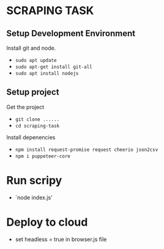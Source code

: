 # SCRAPING TASK

## Setup Development Environment
Install git and node.

- `sudo apt update`
- `sudo apt-get install git-all`
- `sudo apt install nodejs`

## Setup project
Get the project

- `git clone ......`
- `cd scraping-task`

Install depenencies 

- `npm install request-promise request cheerio json2csv`
- `npm i puppeteer-core`


# Run scripy
- `node index.js'


# Deploy to cloud
- set headless = true in browser.js file